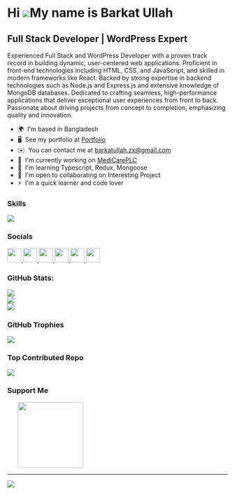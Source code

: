 Hi ![](https://user-images.githubusercontent.com/18350557/176309783-0785949b-9127-417c-8b55-ab5a4333674e.gif)My name is Barkat Ullah
====================================================================================================================================

Full Stack Developer | WordPress Expert
--------------------------------------

Experienced Full Stack and WordPress Developer with a proven track record in building dynamic, user-centered web applications. Proficient in front-end technologies including HTML, CSS, and JavaScript, and skilled in modern frameworks like React. Backed by strong expertise in backend technologies such as Node.js and Express.js and extensive knowledge of MongoDB databases. Dedicated to crafting seamless, high-performance applications that deliver exceptional user experiences from front to back. Passionate about driving projects from concept to completion, emphasizing quality and innovation.

* 🌍  I'm based in Bangladesh
* 🖥️  See my portfolio at [Portfolio](http://barkatullah.netlify.app/)
* ✉️  You can contact me at [barkatullah.zx@gmail.com](mailto:barkatullah.zx@gmail.com)
* 🚀  I'm currently working on [MediCarePLC](http://medicareplc.com)
* 🧠  I'm learning Typescript, Redux, Mongoose
* 🤝  I'm open to collaborating on Interesting Project
* ⚡  I'm a quick learner and code lover

### Skills


<p align="left">
  <a href="https://skillicons.dev">
    <img src="https://skillicons.dev/icons?i=html,css,bootstrap,tailwind,sass,materialui,js,jquery,react,redux,ts,nextjs,nodejs,firebase,mongodb,postgres,express,postman,docker,prisma,npm,wordpress,php,vscode,atom,bash,powershell,figma,git,github,netlify,vercel,heroku,notion" />
  </a>
</p>


### Socials

<p align="left"> <a href="https://www.facebook.com/barkatzx" target="_blank" rel="noreferrer"> <picture> <source media="(prefers-color-scheme: dark)" srcset="https://raw.githubusercontent.com/danielcranney/readme-generator/main/public/icons/socials/facebook-dark.svg" /> <source media="(prefers-color-scheme: light)" srcset="https://raw.githubusercontent.com/danielcranney/readme-generator/main/public/icons/socials/facebook.svg" /> <img src="https://raw.githubusercontent.com/danielcranney/readme-generator/main/public/icons/socials/facebook.svg" width="32" height="32" /> </picture> </a> <a href="https://www.github.com/barkatzx" target="_blank" rel="noreferrer"> <picture> <source media="(prefers-color-scheme: dark)" srcset="https://raw.githubusercontent.com/danielcranney/readme-generator/main/public/icons/socials/github-dark.svg" /> <source media="(prefers-color-scheme: light)" srcset="https://raw.githubusercontent.com/danielcranney/readme-generator/main/public/icons/socials/github.svg" /> <img src="https://raw.githubusercontent.com/danielcranney/readme-generator/main/public/icons/socials/github.svg" width="32" height="32" /> </picture> </a> <a href="https://barkatzy.hashnode.dev" target="_blank" rel="noreferrer"> <picture> <source media="(prefers-color-scheme: dark)" srcset="https://raw.githubusercontent.com/danielcranney/readme-generator/main/public/icons/socials/hashnode-dark.svg" /> <source media="(prefers-color-scheme: light)" srcset="https://raw.githubusercontent.com/danielcranney/readme-generator/main/public/icons/socials/hashnode.svg" /> <img src="https://raw.githubusercontent.com/danielcranney/readme-generator/main/public/icons/socials/hashnode.svg" width="32" height="32" /> </picture> </a> <a href="https://www.linkedin.com/in/barkatzx" target="_blank" rel="noreferrer"> <picture> <source media="(prefers-color-scheme: dark)" srcset="https://raw.githubusercontent.com/danielcranney/readme-generator/main/public/icons/socials/linkedin-dark.svg" /> <source media="(prefers-color-scheme: light)" srcset="https://raw.githubusercontent.com/danielcranney/readme-generator/main/public/icons/socials/linkedin.svg" /> <img src="https://raw.githubusercontent.com/danielcranney/readme-generator/main/public/icons/socials/linkedin.svg" width="32" height="32" /> </picture> </a> <a href="http://www.medium.com/@barkatullah.zx" target="_blank" rel="noreferrer"> <picture> <source media="(prefers-color-scheme: dark)" srcset="https://raw.githubusercontent.com/danielcranney/readme-generator/main/public/icons/socials/medium-dark.svg" /> <source media="(prefers-color-scheme: light)" srcset="https://raw.githubusercontent.com/danielcranney/readme-generator/main/public/icons/socials/medium.svg" /> <img src="https://raw.githubusercontent.com/danielcranney/readme-generator/main/public/icons/socials/medium.svg" width="32" height="32" /> </picture> </a> <a href="https://www.stackoverflow.com/users/barkatzx" target="_blank" rel="noreferrer"> <picture> <source media="(prefers-color-scheme: dark)" srcset="https://raw.githubusercontent.com/danielcranney/readme-generator/main/public/icons/socials/stackoverflow-dark.svg" /> <source media="(prefers-color-scheme: light)" srcset="https://raw.githubusercontent.com/danielcranney/readme-generator/main/public/icons/socials/stackoverflow.svg" /> <img src="https://raw.githubusercontent.com/danielcranney/readme-generator/main/public/icons/socials/stackoverflow.svg" width="32" height="32" /> </picture> </a></p>

### GitHub Stats:
![](https://github-readme-stats.vercel.app/api?username=barkatzx&theme=transparent&hide_border=false&include_all_commits=true&count_private=true)<br/>
![](https://github-readme-streak-stats.herokuapp.com/?user=barkatzx&theme=transparent&hide_border=false)<br/>
![](https://github-readme-stats.vercel.app/api/top-langs/?username=barkatzx&theme=transparent&hide_border=false&include_all_commits=true&count_private=true&layout=compact)

### GitHub Trophies
![](https://github-profile-trophy.vercel.app/?username=barkatzx&theme=default&no-frame=false&no-bg=true&margin-w=4)


### Top Contributed Repo
![](https://github-contributor-stats.vercel.app/api?username=barkatzx&limit=5&theme=dark&combine_all_yearly_contributions=true)


### Support Me

<ul style="list-style-type: none; margin: 0;">

<li style="display: inline-block; margin-right: 0.25rem;"><a href="https://www.buymeacoffee.com/barkatzx"><img src="https://cdn.buymeacoffee.com/buttons/v2/default-yellow.png" width="150"/></a></li>

</ul>

---
[![](https://visitcount.itsvg.in/api?id=barkatzx&icon=0&color=0)](https://visitcount.itsvg.in)
